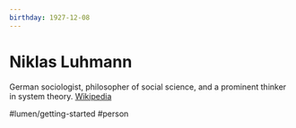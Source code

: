 ```yaml
---
birthday: 1927-12-08
---
```


# Niklas Luhmann

German sociologist, philosopher of social science, and a prominent thinker in system theory. [Wikipedia](https://en.wikipedia.org/wiki/Niklas_Luhmann)

#lumen/getting-started #person